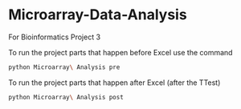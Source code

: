 # Microarray-Data-Analysis
For Bioinformatics Project 3

To run the project parts that happen before Excel use the command

```bash
python Microarray\ Analysis pre
```

To run the project parts that happen after Excel (after the TTest)
```bash
python Microarray\ Analysis post
```




